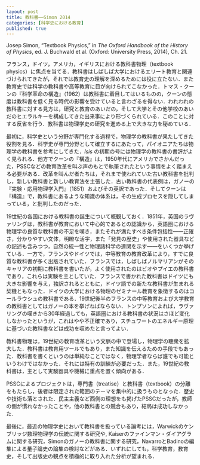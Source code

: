 ```yaml
---
layout: post
title: 教科書——Simon 2014
categories: [科学史における教育]
published: true
---
```


Josep Simon, “Textbook Physics,” in _The Oxford Handbook of the History of Physics_, ed. J. Buchwald et al. (Oxford: University Press, 2014), Ch. 21.

フランス，ドイツ，アメリカ，イギリスにおける教科書物理（textbook physics）に焦点を当てる．教科書はしばしば大学におけるエリート教育と関連づけられてきたが，それでは教育史の理解を深めるためには役に立たない．また教育史では科学の教科書や高等教育に目が向けられてこなかった．トマス・クーンの『科学革命の構造』（1962）は教科書に着目してはいるものの，クーンの態度は教科書を低く見る時代の影響を受けていると言わざるを得ない．われわれの教科書に対する見方は，研究と教育のあいだの，そして大学とその他学校のあいだのヒエラルキーを構成してきた出来事により形づくられている．このことに対する反省を行う．教科書は物理学史の研究を進める上で大きな力を秘めている．

最初に，科学史という分野が専門化する過程で，物理学の教科書が果たしてきた役割を見る．科学史が専門分野として確立するにあたって，パイオニアたちは物理学の教科書を参考にしてきた．_Isis_ の初期の号には物理学の教科書の書評がよく見られる．他方でクーンの『構造』は，1950年代にアメリカでさかんだった，PSSCなどの教育改革を叫ぶ声のもとで執筆されたという事情をよく踏まえる必要がある．改革を叫んだ者たちは，それまで使われていた古い教科書を批判し，新しい教科書と新しい教育法を主張した．古い教科書の代表例は，ガノーの『実験・応用物理学入門』（1851）およびその英訳であった．そしてクーンは『構造』で，教科書にあるような知識の体系は，その生成プロセスを隠してしまっている，と批判したのだった．

19世紀の各国における教科書の誕生について概観しておく．1851年，英国のラヴァリングは，教科書が教育において中心的であるとの認識から，英語圏における物理学の良質な教科書の不足を嘆き，またそれが満たすべき条件包括性——正確さ，分かりやすい文体，明瞭な活字，また「発見の歴史」や使用された器具などの記述も含みつつ，自然の統一性と物理諸科学の連関を示す——をいくつか挙げている．一方で，フランスやドイツでは，中等教育の教育改革により，すでに良質な教科書が多く出版されていた．フランスでは，しばしばノルマリアンがそのキャリアの初期に教科書を書いたが，よく使用されたのはビオやプイエの教科書であり，これらは実験を主としていた．フランスで書かれた教科書はドイツにも大きな影響を与え，独訳されるとともに，ドイツ語での新たな教科書が生まれる契機ともなった．ドイツの大学における物理のゼミナール教育を象徴するのはコールラウシュの教科書である．19世紀後半のフランスの中等教育および大学教育の教科書としてはガノーの本を挙げねばならない．トンプソンによれば，ラヴァリングの嘆きから30年経過しても，英語圏における教科書の状況はさほど変化しなかったというが，これはやや不正確であり，スチュワートのエネルギー原理に基づいた教科書などは成功を収めたと言ってよい．

教科書物理は，19世紀の教育改革という文脈の中で登場し，物理学の聴衆を拡大した．教科書は教育用ツールでもあり，また知識を伝えるための手段でもあった．教科書を書くというのは単純なことではなく，物理学者ならば誰でも可能というわけではなかった．それには特有の訓練が必要だった．また，19世紀の教科書は，主として実験器具や機械に重点を置く傾向がある．

PSSCによるプロジェクトは，専門書（treatise）と教科書（textbook）の分離をもたらし，後者は限定された範囲のテーマを集中的に扱うものとなった．歴史や技術も落とされた．民主主義など西側の理想をも掲げたPSSCだったが，教師の側が慣れなかったことや，他の教科書との競合もあり，結局は成功しなかった．

最後に，最近の物理学史において教科書を扱っている論考には，Warwickのケンブリッジ数理物理学の伝統に関する研究や, Kaiserのファインマン・ダイアグラムに関する研究，Simonのガノーの教科書に関する研究，NavarroとBadinoの編集による量子論史の論集の検討などがある．いずれにしても，科学教育，教育史，そして出版史の観点を積極的に取り入れた分析が望まれる．
